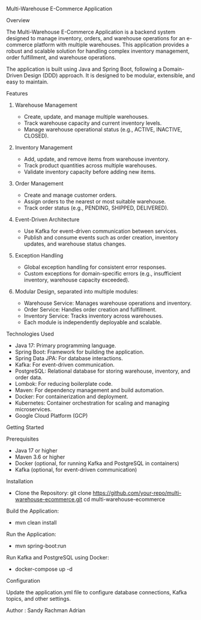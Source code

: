Multi-Warehouse E-Commerce Application

Overview 

The Multi-Warehouse E-Commerce Application is a backend system designed to manage inventory, orders, and warehouse operations for an e-commerce platform with multiple warehouses. This application provides a robust and scalable solution for handling complex inventory management, order fulfillment, and warehouse operations.

The application is built using Java and Spring Boot, following a Domain-Driven Design (DDD) approach. It is designed to be modular, extensible, and easy to maintain.

Features
1. Warehouse Management
   - Create, update, and manage multiple warehouses.
   - Track warehouse capacity and current inventory levels. 
   - Manage warehouse operational status (e.g., ACTIVE, INACTIVE, CLOSED).

2. Inventory Management
   - Add, update, and remove items from warehouse inventory. 
   - Track product quantities across multiple warehouses. 
   - Validate inventory capacity before adding new items.

3. Order Management
   - Create and manage customer orders. 
   - Assign orders to the nearest or most suitable warehouse. 
   - Track order status (e.g., PENDING, SHIPPED, DELIVERED).

4. Event-Driven Architecture
   - Use Kafka for event-driven communication between services. 
   - Publish and consume events such as order creation, inventory updates, and warehouse status changes.

5. Exception Handling
   - Global exception handling for consistent error responses. 
   - Custom exceptions for domain-specific errors (e.g., insufficient inventory, warehouse capacity exceeded).

6. Modular Design, separated into multiple modules:
   - Warehouse Service: Manages warehouse operations and inventory. 
   - Order Service: Handles order creation and fulfillment. 
   - Inventory Service: Tracks inventory across warehouses. 
   - Each module is independently deployable and scalable.

Technologies Used
- Java 17: Primary programming language. 
- Spring Boot: Framework for building the application. 
- Spring Data JPA: For database interactions. 
- Kafka: For event-driven communication. 
- PostgreSQL: Relational database for storing warehouse, inventory, and order data. 
- Lombok: For reducing boilerplate code. 
- Maven: For dependency management and build automation. 
- Docker: For containerization and deployment.
- Kubernetes: Container orchestration for scaling and managing microservices. 
- Google Cloud Platform (GCP)

Getting Started

Prerequisites
- Java 17 or higher 
- Maven 3.6 or higher 
- Docker (optional, for running Kafka and PostgreSQL in containers)
- Kafka (optional, for event-driven communication)

Installation
- Clone the Repository:
git clone https://github.com/your-repo/multi-warehouse-ecommerce.git
cd multi-warehouse-ecommerce

Build the Application:

 - mvn clean install

Run the Application:

- mvn spring-boot:run


Run Kafka and PostgreSQL using Docker:

- docker-compose up -d


Configuration

Update the application.yml file to configure database connections, Kafka topics, and other settings.

Author : Sandy Rachman Adrian